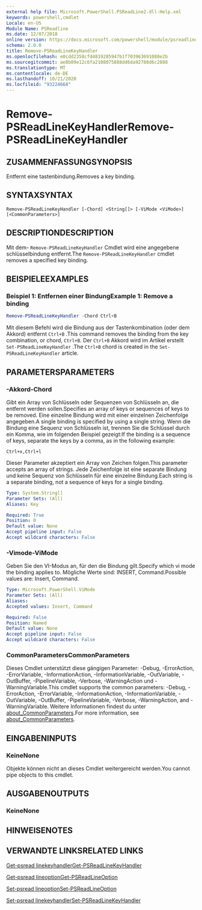 ```yaml
---
external help file: Microsoft.PowerShell.PSReadLine2.dll-Help.xml
keywords: powershell,cmdlet
Locale: en-US
Module Name: PSReadline
ms.date: 12/07/2018
online version: https://docs.microsoft.com/powershell/module/psreadline/remove-psreadlinekeyhandler?view=powershell-5.1&WT.mc_id=ps-gethelp
schema: 2.0.0
title: Remove-PSReadLineKeyHandler
ms.openlocfilehash: e0cdd2358cfd4819285947b1f703963691088e2b
ms.sourcegitcommit: ae8b89e12c6fa2108075888dd6da92788d6c2888
ms.translationtype: MT
ms.contentlocale: de-DE
ms.lasthandoff: 10/21/2020
ms.locfileid: "93224668"
---
```

# <span data-ttu-id="e5eeb-103">Remove-PSReadLineKeyHandler</span><span class="sxs-lookup"><span data-stu-id="e5eeb-103">Remove-PSReadLineKeyHandler</span></span>

## <span data-ttu-id="e5eeb-104">ZUSAMMENFASSUNG</span><span class="sxs-lookup"><span data-stu-id="e5eeb-104">SYNOPSIS</span></span>
<span data-ttu-id="e5eeb-105">Entfernt eine tastenbindung.</span><span class="sxs-lookup"><span data-stu-id="e5eeb-105">Removes a key binding.</span></span>

## <span data-ttu-id="e5eeb-106">SYNTAX</span><span class="sxs-lookup"><span data-stu-id="e5eeb-106">SYNTAX</span></span>

```
Remove-PSReadLineKeyHandler [-Chord] <String[]> [-ViMode <ViMode>] [<CommonParameters>]
```

## <span data-ttu-id="e5eeb-107">DESCRIPTION</span><span class="sxs-lookup"><span data-stu-id="e5eeb-107">DESCRIPTION</span></span>

<span data-ttu-id="e5eeb-108">Mit dem- `Remove-PSReadLineKeyHandler` Cmdlet wird eine angegebene schlüsselbindung entfernt.</span><span class="sxs-lookup"><span data-stu-id="e5eeb-108">The `Remove-PSReadLineKeyHandler` cmdlet removes a specified key binding.</span></span>

## <span data-ttu-id="e5eeb-109">BEISPIELE</span><span class="sxs-lookup"><span data-stu-id="e5eeb-109">EXAMPLES</span></span>

### <span data-ttu-id="e5eeb-110">Beispiel 1: Entfernen einer Bindung</span><span class="sxs-lookup"><span data-stu-id="e5eeb-110">Example 1: Remove a binding</span></span>

```powershell
Remove-PSReadLineKeyHandler -Chord Ctrl+B
```

<span data-ttu-id="e5eeb-111">Mit diesem Befehl wird die Bindung aus der Tastenkombination (oder dem Akkord) entfernt `Ctrl+B` .</span><span class="sxs-lookup"><span data-stu-id="e5eeb-111">This command removes the binding from the key combination, or chord, `Ctrl+B`.</span></span> <span data-ttu-id="e5eeb-112">Der `Ctrl+B` Akkord wird im Artikel erstellt `Set-PSReadLineKeyHandler` .</span><span class="sxs-lookup"><span data-stu-id="e5eeb-112">The `Ctrl+B` chord is created in the `Set-PSReadLineKeyHandler` article.</span></span>

## <span data-ttu-id="e5eeb-113">PARAMETERS</span><span class="sxs-lookup"><span data-stu-id="e5eeb-113">PARAMETERS</span></span>

### <span data-ttu-id="e5eeb-114">-Akkord</span><span class="sxs-lookup"><span data-stu-id="e5eeb-114">-Chord</span></span>

<span data-ttu-id="e5eeb-115">Gibt ein Array von Schlüsseln oder Sequenzen von Schlüsseln an, die entfernt werden sollen.</span><span class="sxs-lookup"><span data-stu-id="e5eeb-115">Specifies an array of keys or sequences of keys to be removed.</span></span> <span data-ttu-id="e5eeb-116">Eine einzelne Bindung wird mit einer einzelnen Zeichenfolge angegeben.</span><span class="sxs-lookup"><span data-stu-id="e5eeb-116">A single binding is specified by using a single string.</span></span> <span data-ttu-id="e5eeb-117">Wenn die Bindung eine Sequenz von Schlüsseln ist, trennen Sie die Schlüssel durch ein Komma, wie im folgenden Beispiel gezeigt:</span><span class="sxs-lookup"><span data-stu-id="e5eeb-117">If the binding is a sequence of keys, separate the keys by a comma, as in the following example:</span></span>

`Ctrl+x,Ctrl+l`

<span data-ttu-id="e5eeb-118">Dieser Parameter akzeptiert ein Array von Zeichen folgen.</span><span class="sxs-lookup"><span data-stu-id="e5eeb-118">This parameter accepts an array of strings.</span></span> <span data-ttu-id="e5eeb-119">Jede Zeichenfolge ist eine separate Bindung und keine Sequenz von Schlüsseln für eine einzelne Bindung.</span><span class="sxs-lookup"><span data-stu-id="e5eeb-119">Each string is a separate binding, not a sequence of keys for a single binding.</span></span>

```yaml
Type: System.String[]
Parameter Sets: (All)
Aliases: Key

Required: True
Position: 0
Default value: None
Accept pipeline input: False
Accept wildcard characters: False
```

### <span data-ttu-id="e5eeb-120">-Vimode</span><span class="sxs-lookup"><span data-stu-id="e5eeb-120">-ViMode</span></span>

<span data-ttu-id="e5eeb-121">Geben Sie den VI-Modus an, für den die Bindung gilt.</span><span class="sxs-lookup"><span data-stu-id="e5eeb-121">Specify which vi mode the binding applies to.</span></span> <span data-ttu-id="e5eeb-122">Mögliche Werte sind: INSERT, Command.</span><span class="sxs-lookup"><span data-stu-id="e5eeb-122">Possible values are: Insert, Command.</span></span>

```yaml
Type: Microsoft.PowerShell.ViMode
Parameter Sets: (All)
Aliases:
Accepted values: Insert, Command

Required: False
Position: Named
Default value: None
Accept pipeline input: False
Accept wildcard characters: False
```

### <span data-ttu-id="e5eeb-123">CommonParameters</span><span class="sxs-lookup"><span data-stu-id="e5eeb-123">CommonParameters</span></span>

<span data-ttu-id="e5eeb-124">Dieses Cmdlet unterstützt diese gängigen Parameter: -Debug, -ErrorAction, -ErrorVariable, -InformationAction, -InformationVariable, -OutVariable, -OutBuffer, -PipelineVariable, -Verbose, -WarningAction und -WarningVariable.</span><span class="sxs-lookup"><span data-stu-id="e5eeb-124">This cmdlet supports the common parameters: -Debug, -ErrorAction, -ErrorVariable, -InformationAction, -InformationVariable, -OutVariable, -OutBuffer, -PipelineVariable, -Verbose, -WarningAction, and -WarningVariable.</span></span> <span data-ttu-id="e5eeb-125">Weitere Informationen findest du unter [about_CommonParameters](http://go.microsoft.com/fwlink/?LinkID=113216).</span><span class="sxs-lookup"><span data-stu-id="e5eeb-125">For more information, see [about_CommonParameters](http://go.microsoft.com/fwlink/?LinkID=113216).</span></span>

## <span data-ttu-id="e5eeb-126">EINGABEN</span><span class="sxs-lookup"><span data-stu-id="e5eeb-126">INPUTS</span></span>

### <span data-ttu-id="e5eeb-127">Keine</span><span class="sxs-lookup"><span data-stu-id="e5eeb-127">None</span></span>

<span data-ttu-id="e5eeb-128">Objekte können nicht an dieses Cmdlet weitergereicht werden.</span><span class="sxs-lookup"><span data-stu-id="e5eeb-128">You cannot pipe objects to this cmdlet.</span></span>

## <span data-ttu-id="e5eeb-129">AUSGABEN</span><span class="sxs-lookup"><span data-stu-id="e5eeb-129">OUTPUTS</span></span>

### <span data-ttu-id="e5eeb-130">Keine</span><span class="sxs-lookup"><span data-stu-id="e5eeb-130">None</span></span>

## <span data-ttu-id="e5eeb-131">HINWEISE</span><span class="sxs-lookup"><span data-stu-id="e5eeb-131">NOTES</span></span>

## <span data-ttu-id="e5eeb-132">VERWANDTE LINKS</span><span class="sxs-lookup"><span data-stu-id="e5eeb-132">RELATED LINKS</span></span>

[<span data-ttu-id="e5eeb-133">Get-psread linekeyhandler</span><span class="sxs-lookup"><span data-stu-id="e5eeb-133">Get-PSReadLineKeyHandler</span></span>](Get-PSReadLineKeyHandler.md)

[<span data-ttu-id="e5eeb-134">Get-psread lineoption</span><span class="sxs-lookup"><span data-stu-id="e5eeb-134">Get-PSReadLineOption</span></span>](Get-PSReadLineOption.md)

[<span data-ttu-id="e5eeb-135">Set-psread lineoption</span><span class="sxs-lookup"><span data-stu-id="e5eeb-135">Set-PSReadLineOption</span></span>](Set-PSReadLineOption.md)

[<span data-ttu-id="e5eeb-136">Set-psread linekeyhandler</span><span class="sxs-lookup"><span data-stu-id="e5eeb-136">Set-PSReadLineKeyHandler</span></span>](Set-PSReadLineKeyHandler.md)
